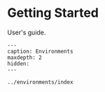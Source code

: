 # Getting Started
User's guide.

```{toctree}
---
caption: Environments
maxdepth: 2
hidden:
---

../environments/index
```
